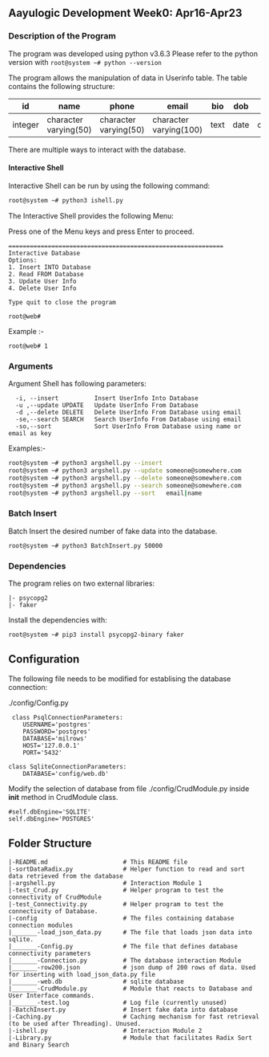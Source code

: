 ## Aayulogic Development Week0: Apr16-Apr23

### Description of the Program

The program was developed using python v3.6.3
Please refer to the python version with `root@system ~# python --version`

The program allows the manipulation of data in Userinfo table. The table contains the following structure:

|id| name| phone| email| bio| dob| gender| address| lat| long| image| hyperlink| 
|---| ---| ---| ---| ---| ---| ---| ---| ---| ---| ---| ---| 
|integer                |character varying(50)  |character varying(50)  |character varying(100) |text                   |date                   |character(1)           |character varying(200) |character varying(100) |character varying(100) |character varying(100) |text                  |

There are multiple ways to interact with the database.

#### Interactive Shell

Interactive Shell can be run by using the following command:
```bash
root@system ~# python3 ishell.py
```
The Interactive Shell provides the following Menu:

Press one of the Menu keys and press Enter to proceed.
```
============================================================
Interactive Database
Options:
1. Insert INTO Database
2. Read FROM Database
3. Update User Info
4. Delete User Info

Type quit to close the program

root@web# 
```
Example :-
```
root@web# 1
```

### Arguments

Argument Shell has following parameters:

```
  -i, --insert          Insert UserInfo Into Database
  -u ,--update UPDATE	Update UserInfo From Database
  -d ,--delete DELETE	Delete UserInfo From Database using email
  -se,--search SEARCH	Search UserInfo From Database using email
  -so,--sort 			Sort UserInfo From Database using name or email as key
 ```
 Examples:-
 ```bash
 root@system ~# python3 argshell.py --insert
 root@system ~# python3 argshell.py --update someone@somewhere.com
 root@system ~# python3 argshell.py --delete someone@somewhere.com
 root@system ~# python3 argshell.py --search someone@somewhere.com
 root@system ~# python3 argshell.py --sort	 email|name
 ```

 ### Batch Insert

 Batch Insert the desired number of fake data into the database.

 ```
 root@system ~# python3 BatchInsert.py 50000 
 ```

 ### Dependencies

 The program relies on two external libraries:
 ```
 |- psycopg2
 |- faker
 ```
 Install the dependencies with:

 ```
 root@system ~# pip3 install psycopg2-binary faker
 ```
  
 ## Configuration

 The following file needs to be modified for establising the database connection:
 
 ./config/Config.py
 
```
 class PsqlConnectionParameters:
    USERNAME='postgres'
    PASSWORD='postgres'
    DATABASE='milrows'
    HOST='127.0.0.1'
    PORT='5432'

class SqliteConnectionParameters:
    DATABASE='config/web.db'
``` 
Modify the selection of database from file ./config/CrudModule.py inside __init__ method in CrudModule class.
```
#self.dbEngine='SQLITE' 
self.dbEngine='POSTGRES'
```


 ## Folder Structure

```
|-README.md                     # This README file
|-sortDataRadix.py              # Helper function to read and sort data retrieved from the database
|-argshell.py                   # Interaction Module 1
|-test_Crud.py                  # Helper program to test the connectivity of CrudModule
|-test_Connectivity.py	        # Helper program to test the connectivity of Database.
|-config                        # The files containing database connection modules
|_______-load_json_data.py      # The file that loads json data into sqlite.
|_______-Config.py              # The file that defines database connectivity parameters
|_______-Connection.py          # The database interaction Module
|_______-row200.json            # json dump of 200 rows of data. Used for inserting with load_json_data.py file
|_______-web.db                 # sqlite database
|_______-CrudModule.py          # Module that reacts to Database and User Interface commands.
|_______-test.log               # Log file (currently unused)
|-BatchInsert.py                # Insert fake data into database
|-Caching.py                    # Caching mechanism for fast retrieval (to be used after Threading). Unused.
|-ishell.py                     # Interaction Module 2
|-Library.py                    # Module that facilitates Radix Sort and Binary Search
```
